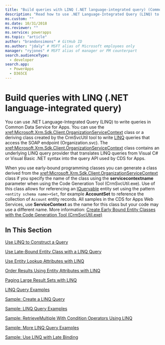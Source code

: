 ```yaml
---
title: "Build queries with LINQ (.NET language-integrated query) (Common Data Service for Apps) | Microsoft Docs" # Intent and product brand in a unique string of 43-59 chars including spaces
description: "Read how to use .NET Language-Integrated Query (LINQ) to write queries in Common Data Service for Apps" # 115-145 characters including spaces. This abstract displays in the search result.
ms.custom: ""
ms.date: 10/31/2018
ms.reviewer: ""
ms.service: powerapps
ms.topic: "article"
author: "brandonsimons" # GitHub ID
ms.author: "jdaly" # MSFT alias of Microsoft employees only
manager: "ryjones" # MSFT alias of manager or PM counterpart
search.audienceType: 
  - developer
search.app: 
  - PowerApps
  - D365CE
---
```

# Build queries with LINQ (.NET language-integrated query)

You can use .NET Language-Integrated Query (LINQ) to write queries in Common Data Service for Apps. You can use the <xref:Microsoft.Xrm.Sdk.Client.OrganizationServiceContext> class or a deriving class created by the CrmSvcUtil tool to write [LINQ](https://msdn.microsoft.com/library/bb397897.aspx) queries that access the SOAP endpoint (Organization.svc). The <xref:Microsoft.Xrm.Sdk.Client.OrganizationServiceContext> class contains an underlying LINQ query provider that translates LINQ queries from Visual C# or Visual Basic .NET syntax into the query API used by CDS for Apps.  
  
 When you use early-bound programming classes you can generate a class derived from the <xref:Microsoft.Xrm.Sdk.Client.OrganizationServiceContext> class if you specify the name of the class using the **servicecontextname** parameter when using the Code Generation Tool (CrmSvcUtil.exe). Use of this class allows for referencing an [IQueryable](https://msdn.microsoft.com/library/system.linq.iqueryable.aspx) entity set using the pattern `<entity schema name>+Set`, for example **AccountSet** to reference the collection of `Account` entity records. All samples in the CDS for Apps Web Services, use **ServiceContext** as the name for this class but your code may use a different name. More information: [Create Early Bound Entity Classes with the Code Generation Tool (CrmSvcUtil.exe)](/dynamics365/customer-engagement/developer/org-service/create-early-bound-entity-classes-code-generation-tool.md) 
  
## In This Section  
 [Use LINQ to Construct a Query](use-linq-construct-query.md)  
  
 [Use Late-Bound Entity Class with a LINQ Query](use-late-bound-entity-class-linq-query.md)  
  
 [Use Entity Lookup Attributes with LINQ](order-results-entity-attributes-linq.md)  
  
 [Order Results Using Entity Attributes with LINQ](/dynamics365/customer-engagement/developer/org-service/order-results-entity-attributes-linq)  
  
 [Paging Large Result Sets with LINQ](/dynamics365/customer-engagement/developer/org-service/page-large-result-sets-linq)  
  
 [LINQ Query Examples](/dynamics365/customer-engagement/developer/org-service/linq-query-examples)  
  
 [Sample: Create a LINQ Query](/dynamics365/customer-engagement/developer/org-service/sample-create-linq-query)  
  
 [Sample: LINQ Query Examples](/dynamics365/customer-engagement/developer/org-service/sample-complex-linq-queries)  
  
 [Sample: RetrieveMultiple With Condition Operators Using LINQ](/dynamics365/customer-engagement/developer/org-service/sample-retrieve-multiple-with-condition-operators-using-linq)  
  
 [Sample: More LINQ Query Examples](/dynamics365/customer-engagement/developer/org-service/sample-more-linq-query-examples)  
  
 [Sample: Use LINQ with Late Binding](/dynamics365/customer-engagement/developer/org-service/sample-create-linq-query-late-binding)